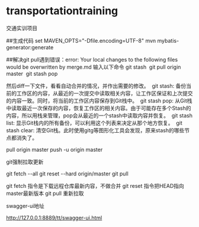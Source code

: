 # transportationtraining
交通实训项目

##生成代码
set MAVEN_OPTS="-Dfile.encoding=UTF-8"
mvn mybatis-generator:generate 


##解决git pull遇到错误：error: Your local changes to the following files would be overwritten by merge.md
输入以下命令
git stash 
git pull origin master 
git stash pop 


然后diff一下文件，看看自动合并的情况，并作出需要的修改。 
git stash: 备份当前的工作区的内容，从最近的一次提交中读取相关内容，让工作区保证和上次提交的内容一致。同时，将当前的工作区内容保存到Git栈中。 
git stash pop: 从Git栈中读取最近一次保存的内容，恢复工作区的相关内容。由于可能存在多个Stash的内容，所以用栈来管理，pop会从最近的一个stash中读取内容并恢复。 
git stash list: 显示Git栈内的所有备份，可以利用这个列表来决定从那个地方恢复。 
git stash clear: 清空Git栈。此时使用gitg等图形化工具会发现，原来stash的哪些节点都消失了。

pull origin master
push -u origin master


git强制拉取更新

git fetch --all
git reset --hard origin/master
git pull  

git fetch 指令是下载远程仓库最新内容，不做合并
git reset 指令把HEAD指向master最新版本
git pull 重新拉取


swagger-ui地址

http://127.0.0.1:8889/tt/swagger-ui.html